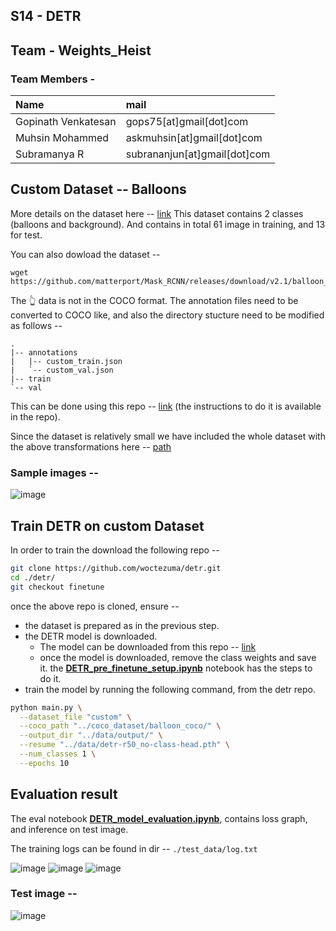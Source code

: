 ## S14 - DETR


## Team - Weights_Heist
### Team Members - 

| Name        | mail           |
|:-------------|:--------------|
|Gopinath Venkatesan|gops75[at]gmail[dot]com|
|Muhsin Mohammed|askmuhsin[at]gmail[dot]com|
|Subramanya R|subrananjun[at]gmail[dot]com| 

## Custom Dataset -- Balloons
More details on the dataset here -- [link](https://github.com/matterport/Mask_RCNN/tree/master/samples/balloon)
This dataset contains 2 classes (balloons and background). And contains in total 61 image in training, and 13 for test.

You can also dowload the dataset -- 
```
wget https://github.com/matterport/Mask_RCNN/releases/download/v2.1/balloon_dataset.zip
```

The 👆 data is not in the COCO format. The annotation files need to be converted to COCO like, and also the directory stucture need to be modified as follows -- 
```
.
|-- annotations
|   |-- custom_train.json
|   `-- custom_val.json
|-- train
`-- val
```

This can be done using this repo -- [link](https://github.com/woctezuma/VIA2COCO) (the instructions to do it is available in the repo).

Since the dataset is relatively small we have included the whole dataset with the above transformations here -- [path](https://github.com/eva7wandb/Eva7_Weights_Heist/tree/main/S14/coco_dataset/balloon_coco)

### Sample images -- 

![image](https://user-images.githubusercontent.com/8600096/149612881-a9ac8010-9bb8-4451-8897-21882cee3d60.png)



## Train DETR on custom Dataset
In order to train the download the following repo -- 
```bash
git clone https://github.com/woctezuma/detr.git
cd ./detr/
git checkout finetune 
```
once the above repo is cloned, ensure -- 
- the dataset is prepared as in the previous step.
- the DETR model is downloaded.
    - The model can be downloaded from this repo -- [link](https://github.com/facebookresearch/detr#model-zoo)
    - once the model is downloaded, remove the class weights and save it. the [**DETR_pre_finetune_setup.ipynb**](https://github.com/eva7wandb/Eva7_Weights_Heist/blob/main/S14/DETR_pre_finetune_setup.ipynb)  notebook has the steps to do it.
- train the model by running the following command, from the detr repo.
```bash
python main.py \
  --dataset_file "custom" \
  --coco_path "../coco_dataset/balloon_coco/" \
  --output_dir "../data/output/" \
  --resume "../data/detr-r50_no-class-head.pth" \
  --num_classes 1 \
  --epochs 10
  ```

## Evaluation result
The eval notebook [**DETR_model_evaluation.ipynb**](https://github.com/eva7wandb/Eva7_Weights_Heist/blob/main/S14/DETR_model_evaluation.ipynb), contains loss graph, and inference on test image.

The training logs can be found in dir -- `./test_data/log.txt`

![image](https://user-images.githubusercontent.com/8600096/149626278-6768012d-8014-4ef6-9584-b6c72251b8ab.png)
![image](https://user-images.githubusercontent.com/8600096/149626281-3a425fde-4283-4c53-954e-25496b641a40.png)
![image](https://user-images.githubusercontent.com/8600096/149626287-d25fb760-c116-4769-b681-76d0a3ec54dd.png)

### Test image -- 
![image](https://user-images.githubusercontent.com/8600096/149626299-e9adc593-be37-44e6-9e79-c717c0b417ad.png)


